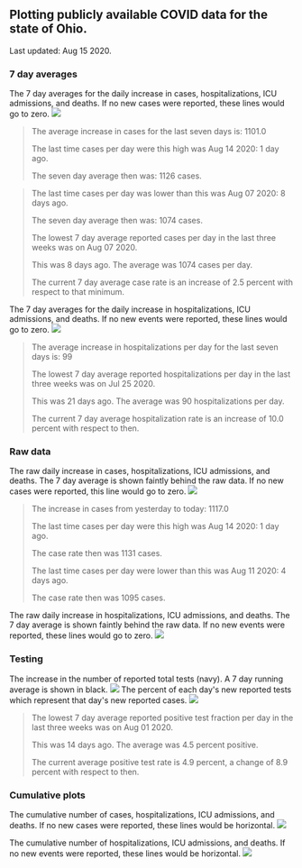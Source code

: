 ## Plotting publicly available COVID data for the state of Ohio. 

Last updated: Aug 15 2020. 

### 7 day averages
The 7 day averages for the daily increase in cases, hospitalizations, ICU admissions, and deaths. If no new cases were reported, these lines would go to zero.
![](7dayaverage_cases.png)

>The average increase in cases for the last seven days is: 1101.0
>
>The last time cases per day were this high was Aug 14 2020: 1 day ago.
>
>The seven day average then was: 1126 cases.

>
>The last time cases per day was lower than this was Aug 07 2020: 8 days ago.
>
>The seven day average then was: 1074 cases.
>
>The lowest 7 day average reported cases per day in the last three weeks was on Aug 07 2020.
>
>This was 8 days ago. The average was 1074 cases per day.
>
>The current 7 day average case rate is an increase of 2.5 percent with respect to that minimum.

The 7 day averages for the daily increase in hospitalizations, ICU admissions, and deaths. If no new events were reported, these lines would go to zero.
![](7dayaverage_hospital.png)

>The average increase in hospitalizations per day for the last seven days is: 99
>
>The lowest 7 day average reported hospitalizations per day in the last three weeks was on Jul 25 2020.
>
>This was 21 days ago. The average was 90 hospitalizations per day.
>
>The current 7 day average hospitalization rate is an increase of 10.0 percent with respect to then.

### Raw data
The raw daily increase in cases, hospitalizations, ICU admissions, and deaths. The 7 day average is shown faintly behind the raw data. If no new cases were reported, this line would go to zero.
![](DailyCases.png)

>The increase in cases from yesterday to today: 1117.0 
>
>The last time cases per day were this high was Aug 14 2020: 1 day ago. 
>
>The case rate then was 1131 cases.
>
>The last time cases per day were lower than this was Aug 11 2020: 4 days ago. 
>
>The case rate then was 1095 cases.

The raw daily increase in hospitalizations, ICU admissions, and deaths. The 7 day average is shown faintly behind the raw data. If no new events were reported, these lines would go to zero.
![](DailyHospitalizations.png)

### Testing

The increase in the number of reported total tests (navy). A 7 day running average is shown in black.
![](DailyTests.png)
The percent of each day's new reported tests which represent that day's new reported cases.
![](percentpositive_tests.png)

>The lowest 7 day average reported positive test fraction per day in the last three weeks was on Aug 01 2020.
>
>This was 14 days ago. The average was 4.5 percent positive. 
>
>The current average positive test rate is 4.9 percent, a change of 8.9 percent with respect to then. 

### Cumulative plots
The cumulative number of cases, hospitalizations, ICU admissions, and deaths. If no new cases were reported, these lines would be horizontal.
![](Cases.png)

The cumulative number of hospitalizations, ICU admissions, and deaths. If no new events were reported, these lines would be horizontal.
![](Hospitalizations.png)
